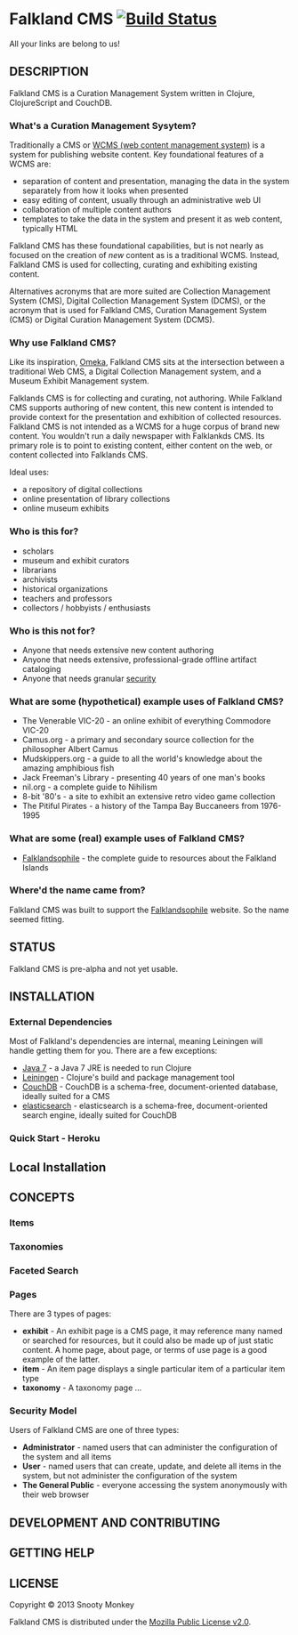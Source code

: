 Falkland CMS [![Build Status](https://travis-ci.org/SnootyMonkey/Falkland-CMS.png?branch=master)](https://travis-ci.org/SnootyMonkey/Falkland-CMS)
============

All your links are belong to us!

## DESCRIPTION

Falkland CMS is a Curation Management System written in Clojure, ClojureScript and CouchDB.

### What's a Curation Management Sysytem?

Traditionally a CMS or [WCMS (web content management system)](http://en.wikipedia.org/wiki/Web_content_management_system) is a system for publishing website content. Key foundational features of a WCMS are:

* separation of content and presentation, managing the data in the system separately from how it looks when presented
* easy editing of content, usually through an administrative web UI
* collaboration of multiple content authors
* templates to take the data in the system and present it as web content, typically HTML

Falkland CMS has these foundational capabilities, but is not nearly as focused on the creation of *new* content as is a traditional WCMS. Instead, Falkland CMS is used for collecting, curating and exhibiting existing content.

Alternatives acronyms that are more suited are Collection Management System (CMS), Digital Collection Management System (DCMS), or the acronym that is used for Falkland CMS, Curation Management System (CMS) or Digital Curation Management System (DCMS).

### Why use Falkland CMS?

Like its inspiration, [Omeka](http://omeka.org/about/), Falkland CMS sits at the intersection between a traditional Web CMS, a Digital Collection Management system, and a Museum Exhibit Management system.

Falklands CMS is for collecting and curating, not authoring. While Falkland CMS supports authoring of new content, this new content is intended to provide context for the presentation and exhibition of collected resources. Falkland CMS is not intended as a WCMS for a huge corpus of brand new content. You wouldn't run a daily newspaper with Falklankds CMS. Its primary role is to point to existing content, either content on the web, or content collected into Falklands CMS.

Ideal uses:

* a repository of digital collections
* online presentation of library collections
* online museum exhibits

### Who is this for?

* scholars
* museum and exhibit curators
* librarians
* archivists
* historical organizations
* teachers and professors
* collectors / hobbyists / enthusiasts

### Who is this not for?

* Anyone that needs extensive new content authoring
* Anyone that needs extensive, professional-grade offline artifact cataloging
* Anyone that needs granular [security](#security)

### What are some (hypothetical) example uses of Falkland CMS?

* The Venerable VIC-20 - an online exhibit of everything Commodore VIC-20
* Camus.org - a primary and secondary source collection for the philosopher Albert Camus
* Mudskippers.org - a guide to all the world's knowledge about the amazing amphibious fish
* Jack Freeman's Library - presenting 40 years of one man's books
* nil.org - a complete guide to Nihilism 
* 8-bit '80's - a site to exhibit an extensive retro video game collection
* The Pitiful Pirates - a history of the Tampa Bay Buccaneers from 1976-1995

### What are some (real) example uses of Falkland CMS?

* [Falklandsophile](http://falklandsophile.com) - the complete guide to resources about the Falkland Islands

### Where'd the name came from?

Falkland CMS was built to support the [Falklandsophile](http://falklandsophile.com) website. So the name seemed fitting.

## STATUS

Falkland CMS is pre-alpha and not yet usable.

## INSTALLATION

### External Dependencies

Most of Falkland's dependencies are internal, meaning Leiningen will handle getting them for you. There are a few exceptions:

* [Java 7](http://www.oracle.com/technetwork/java/javase/downloads/index.html) - a Java 7 JRE is needed to run Clojure
* [Leiningen](https://github.com/technomancy/leiningen) - Clojure's build and package management tool
* [CouchDB](http://http://couchdb.apache.org/) - CouchDB is a schema-free, document-oriented database, ideally suited for a CMS
* [elasticsearch](http://www.elasticsearch.org/) - elasticsearch is a schema-free, document-oriented search engine, ideally suited for CouchDB

### Quick Start - Heroku

## Local Installation

## CONCEPTS

### Items

### Taxonomies

### Faceted Search

### Pages

There are 3 types of pages:

* **exhibit** - An exhibit page is a CMS page, it may reference many named or searched for resources, but it could also be made up of just static content. A home page, about page, or terms of use page is a good example of the latter.
* **item** - An item page displays a single particular item of a particular item type
* **taxonomy** - A taxonomy page ...

### <a name="security"/> Security Model

Users of Falkland CMS are one of three types:

* **Administrator** - named users that can administer the configuration of the system and all items
* **User** - named users that can create, update, and delete all items in the system, but not administer the configuration of the system
* **The General Public** - everyone accessing the system anonymously with their web browser

## DEVELOPMENT AND CONTRIBUTING

## GETTING HELP

## LICENSE

Copyright © 2013 Snooty Monkey

Falkland CMS is distributed under the [Mozilla Public License v2.0](http://www.mozilla.org/MPL/2.0/).

